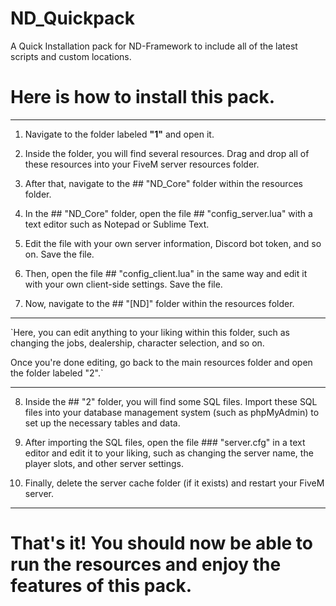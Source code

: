 # ND_Quickpack
A Quick Installation pack for ND-Framework to include all of the latest scripts and custom locations. 


# Here is how to install this pack.

____

1) Navigate to the folder labeled **"1"** and open it.

2) Inside the folder, you will find several resources. Drag and drop all of these resources into your FiveM server resources folder.

3) After that, navigate to the ## "ND_Core" folder within the resources folder.

4) In the ## "ND_Core" folder, open the file ## "config_server.lua" with a text editor such as Notepad or Sublime Text.

5) Edit the file with your own server information, Discord bot token, and so on. Save the file.

6) Then, open the file ## "config_client.lua" in the same way and edit it with your own client-side settings. Save the file.

7) Now, navigate to the ## "[ND]" folder within the resources folder.
____
`Here, you can edit anything to your liking within this folder, such as changing the jobs, dealership, character selection, and so on.

Once you're done editing, go back to the main resources folder and open the folder labeled "2".`
____
8) Inside the ## "2" folder, you will find some SQL files. Import these SQL files into your database management system (such as phpMyAdmin) to set up the necessary tables and data.

9) After importing the SQL files, open the file ### "server.cfg" in a text editor and edit it to your liking, such as changing the server name, the player slots, and other server settings.

10) Finally, delete the server cache folder (if it exists) and restart your FiveM server.
____

# That's it! You should now be able to run the resources and enjoy the features of this pack.
